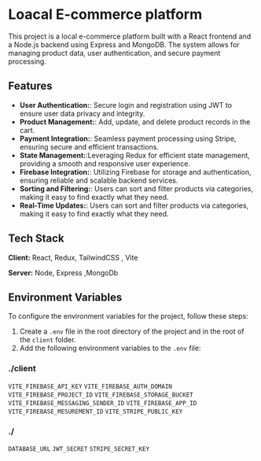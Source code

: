 # Loacal E-commerce platform

This project is a local e-commerce platform built with a React frontend and a Node.js backend using Express and MongoDB. The system allows for managing product data, user authentication, and secure payment processing.

## Features

- **User Authentication:**: Secure login and registration using JWT to ensure user data privacy and integrity.
- **Product Management:**: Add, update, and delete product records in the cart.
- **Payment Integration:**: Seamless payment processing using Stripe, ensuring secure and efficient transactions.
- **State Management:**:Leveraging Redux for efficient state management, providing a smooth and responsive user experience.
- **Firebase Integration:**: Utilizing Firebase for storage and authentication, ensuring reliable and scalable backend services.
- **Sorting and Filtering:**: Users can sort and filter products via categories, making it easy to find exactly what they need.
- **Real-Time Updates:**: Users can sort and filter products via categories, making it easy to find exactly what they need.
  
## Tech Stack

**Client:** React, Redux, TailwindCSS , Vite

**Server:** Node, Express ,MongoDb

## Environment Variables

To configure the environment variables for the project, follow these steps:

1. Create a `.env` file in the root directory of the project and in the root of the `client` folder.
2. Add the following environment variables to the `.env` file:

### ./client
`VITE_FIREBASE_API_KEY`
`VITE_FIREBASE_AUTH_DOMAIN`
`VITE_FIREBASE_PROJECT_ID`
`VITE_FIREBASE_STORAGE_BUCKET`
`VITE_FIREBASE_MESSAGING_SENDER_ID`
`VITE_FIREBASE_APP_ID`
`VITE_FIREBASE_MESUREMENT_ID`
`VITE_STRIPE_PUBLIC_KEY`

### ./

`DATABASE_URL`
`JWT_SECRET`
`STRIPE_SECRET_KEY`




